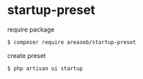 # startup-preset

require package
```sh
$ composer require areaseb/startup-preset
```

create preset
```sh
$ php artisan ui startup
```

